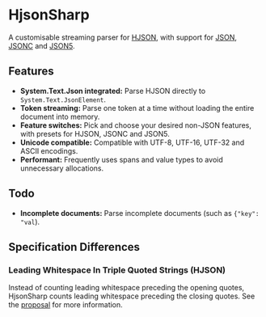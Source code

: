 # HjsonSharp

A customisable streaming parser for [HJSON](https://hjson.github.io), with support for [JSON](https://json.org), [JSONC](https://code.visualstudio.com/docs/languages/json#_json-with-comments) and [JSON5](https://json5.org).

## Features

- **System.Text.Json integrated:** Parse HJSON directly to `System.Text.JsonElement`.
- **Token streaming:** Parse one token at a time without loading the entire document into memory.
- **Feature switches:** Pick and choose your desired non-JSON features, with presets for HJSON, JSONC and JSON5.
- **Unicode compatible:** Compatible with UTF-8, UTF-16, UTF-32 and ASCII encodings.
- **Performant:** Frequently uses spans and value types to avoid unnecessary allocations.

## Todo

- **Incomplete documents:** Parse incomplete documents (such as `{"key": "val`).

## Specification Differences

### Leading Whitespace In Triple Quoted Strings (HJSON)

Instead of counting leading whitespace preceding the opening quotes, HjsonSharp counts leading whitespace preceding the closing quotes.
See the [proposal](https://github.com/hjson/hjson/issues/132) for more information.
